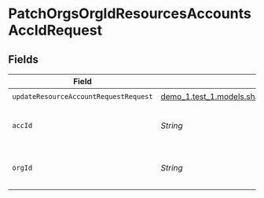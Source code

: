 # PatchOrgsOrgIdResourcesAccountsAccIdRequest


## Fields

| Field                                                                                                                         | Type                                                                                                                          | Required                                                                                                                      | Description                                                                                                                   |
| ----------------------------------------------------------------------------------------------------------------------------- | ----------------------------------------------------------------------------------------------------------------------------- | ----------------------------------------------------------------------------------------------------------------------------- | ----------------------------------------------------------------------------------------------------------------------------- |
| `updateResourceAccountRequestRequest`                                                                                         | [demo_1.test_1.models.shared.UpdateResourceAccountRequestRequest](../../models/shared/UpdateResourceAccountRequestRequest.md) | :heavy_check_mark:                                                                                                            | N/A                                                                                                                           |
| `accId`                                                                                                                       | *String*                                                                                                                      | :heavy_check_mark:                                                                                                            | The Resource Account ID.<br/><br/>                                                                                            |
| `orgId`                                                                                                                       | *String*                                                                                                                      | :heavy_check_mark:                                                                                                            | The Organization ID.<br/><br/>                                                                                                |